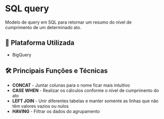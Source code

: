 # SQL query
Modelo de query em SQL para retornar um resumo do nível de cumprimento de um determinado ato.

## 🔎 Plataforma Utilizada
* BigQuery

## 🛠️ Principais Funções e Técnicas
* **CONCAT** - Juntar colunas para o nome ficar mais intuitivo
* **CASE WHEN** - Realizar os cálculos conforme o nível de cumprimento do ato
* **LEFT JOIN** - Unir diferentes tabelas e manter somente as linhas que não têm valores vazios ou nulos
* **HAVING** - Filtrar os dados do agrupamento
